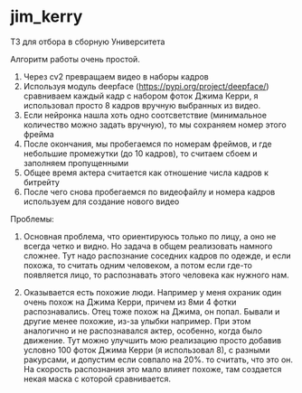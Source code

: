 # jim_kerry
ТЗ для отбора в сборную Университета

Алгоритм работы очень простой.
1. Через cv2 превращаем видео в наборы кадров
2. Используя модуль deepface (https://pypi.org/project/deepface/) сравниваем каждый кадр с набором фоток Джима Керри, я использовал просто 8 кадров вручную выбранных из видео.
3. Если нейронка нашла хоть одно соотсветствие (минимальное количество можно задать вручную), то мы сохраняем номер этого фрейма
4. После окончания, мы пробегаемся по номерам фреймов, и где небольшие промежутки (до 10 кадров), то считаем сбоем и заполняем пропущенными
5. Общее время актера считается как отношение числа кадров к битрейту
6. После чего снова пробегаемся по видеофайлу и номера кадров используем для создание нового видео


Проблемы:
1. Основная проблема, что ориентируюсь только по лицу, а оно не всегда четко и видно. Но задача в общем реализовать намного сложнее. 
Тут надо распознание соседних кадров по одежде, и если похожа, то считать одним человеком, а потом если где-то появляется лицо, то распознавать этого человека как нужного нам.

2. Оказывается есть похожие люди. Например у меня охраник один очень похож на Джима Керри, причем из 8ми 4 фотки распознавались. Отец тоже похож на Джима, он попал. Бывали и другие менее похожие, из-за улыбки например.
При этом аналогично и не распознавался актер, особенно, когда было движение.
Тут можно улучшить мою реализацию просто добавив условно 100 фоток Джима Керри (я использовал 8), с разными ракурсами, и допустим если совпало на 20%. то считать, что это он. На скорость распознания это мало влияет похоже, там создается некая маска с которой сравнивается.


